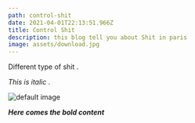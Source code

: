 ```yaml
---
path: control-shit
date: 2021-04-01T22:13:51.966Z
title: Control Shit
description: this blog tell you about Shit in paris
image: assets/download.jpg
---
```

Different type of shit .



*This is italic .*

![default image](assets/download.jpg "blabla")

***Here comes the bold content***